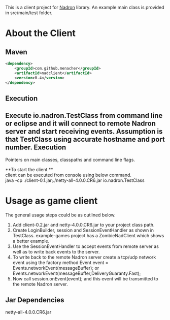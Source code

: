 This is a client project for [Nadron](https://github.com/menacher/java-game-server/tree/netty4/nadron) library. An example main class is provided in src/main/test folder.

About the Client
================
Maven
-----
```xml
<dependency>
    <groupId>com.github.menacher</groupId>
    <artifactId>nadclient</artifactId>
    <version>0.4</version>
</dependency>
```
Execution
---------
Execute io.nadron.TestClass from command line or eclipse and it will connect to remote Nadron server and start receiving events. Assumption is that TestClass using accurate hostname and port number.
Execution  
---------
Pointers on main classes, classpaths and command line flags.    

**To start the client **    
client can be executed from console using below command.        
java -cp ./client-0.1.jar;./netty-all-4.0.0.CR6.jar  io.nadron.TestClass  

Usage as game client
====================
The general usage steps could be as outlined below.    
1.  Add client-0.2.jar and netty-4.0.0.CR6.jar to your project class path.    
2.  Create LoginBuilder, session and SessionEventHandler as shown in TestClass. example-games project has a ZombieNadClient which shows a better example.    
3.  Use the SessionEventHandler to accept events from remote server as well as to write back events to the server.    
4.  To write back to the remote Nadron server create a tcp/udp network event using the factory method Event event = Events.networkEvent(messageBuffer); or Events.networkEvent(messageBuffer,DeliveryGuaranty.Fast);    
5.  Now call session.onEvent(event); and this event will be transmitted to the remote Nadron server.    

Jar Dependencies
----------------
netty-all-4.0.0.CR6.jar         